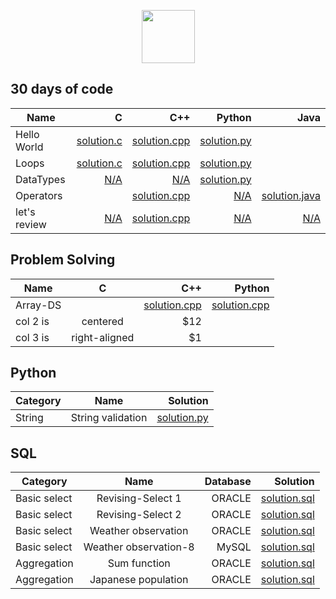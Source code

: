 <p align="center">
    <a href="https://github.com/omonimus1/">
        <img height=85 src="https://d3keuzeb2crhkn.cloudfront.net/hackerrank/assets/styleguide/logo_wordmark-f5c5eb61ab0a154c3ed9eda24d0b9e31.svg">
    </a>
</p>

## 30 days of code

| Name     |   C   |    C++ | Python | Java   | 
|----------|------:|-------:|-------:|-------:|
| Hello World|[solution.c](30-days-of-code/hello-world/solution.c)|[solution.cpp](30-days-of-code/hello-world/solution.cpp)|[solution.py](30-days-of-code/hello-world/solution.py)| |
| Loops|[solution.c]()|[solution.cpp](30-days-of-code/loops/solution.cpp)|[solution.py](30-days-of-code/loops/solution.py) || |
| DataTypes |[N/A](https://github.com/omonimus1/HackerRank-Solutions)|[N/A](https://github.com/omonimus1/HackerRank-Solutions)|[solution.py](30-days-of-code/data-types/solution.cpp)| 
| Operators |[]()|[solution.cpp](30-days-of-code/operators/solution.cpp)|[N/A](https://github.com/omonimus1/HackerRank-Solutions)| [solution.java](30-days-of-code/operators/solution.java) |
|let's review |[N/A](https://github.com/omonimus1/HackerRank-Solutions)|[solution.cpp](30-days-of-code/lets-review/solution.cpp)|[N/A](https://github.com/omonimus1/HackerRank-Solutions)| [N/A](https://github.com/omonimus1/HackerRank-Solutions) |

## Problem Solving
| Name     |  C               | C++       |Python     |
|----------|:----------------:|----------:|----------:|
| Array-DS |                  |[solution.cpp](problem-solving/array-ds/solution.cpp)| [solution.cpp](problem-solving/array-ds/solution.py)|
| col 2 is |    centered    |   $12 |
| col 3 is | right-aligned  |    $1 |

## Python 

| Category  |      Name       |  Solution|
|----------|:----------------:|----------:|
| String   |String validation |[solution.py](python/string/string_validation.py)|

## SQL 
| Category    |     Name        |   Database|  Solution |
|-------------|:---------------:|----------:|----------:|
| Basic select|Revising-Select 1| ORACLE   |[solution.sql](sql/basic-select/revising-select-query-1.sql)|
| Basic select|Revising-Select 2| ORACLE   |[solution.sql](sql/basic-select/revising-select-query2.sql)|
| Basic select|Weather observation| ORACLE |[solution.sql](sql/basic-select/weather-observation-3.sql)|
| Basic select|Weather observation-8| MySQL | [solution.sql](sql/basic-select/weather-observation-8.sql)|
| Aggregation | Sum function | ORACLE | [solution.sql](sql/aggregation/sum-function.sql)|
| Aggregation | Japanese population | ORACLE | [solution.sql](sql/aggregation/japan-population.sql)|